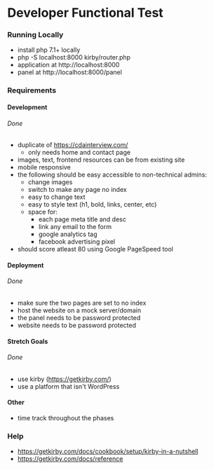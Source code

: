 # Developer Functional Test
### Running Locally
- install php 7.1+ locally
- php -S localhost:8000 kirby/router.php
- application at http://localhost:8000
- panel at http://localhost:8000/panel

### Requirements
#### Development
###### Done
- duplicate of https://cdainterview.com/
	- only needs home and contact page
- images, text, frontend resources can be from existing site
- mobile responsive
-  the following should be easy accessible to non-technical admins:
	- change images
	- switch to make any page no index
	- easy to change text
	- easy to style text (h1, bold, links, center, etc)
	- space for:
		- each page meta title and desc
		- link any email to the form
		- google analytics tag
		- facebook advertising pixel
- should score atleast 80 using Google PageSpeed tool

#### Deployment
###### Done
- make sure the two pages are set to no index
- host the website on a mock server/domain
- the panel needs to be password protected
- website needs to be password protected

#### Stretch Goals
###### Done
- use kirby (https://getkirby.com/)
- use a platform that isn't WordPress

#### Other
- time track throughout the phases

### Help
- https://getkirby.com/docs/cookbook/setup/kirby-in-a-nutshell
- https://getkirby.com/docs/reference